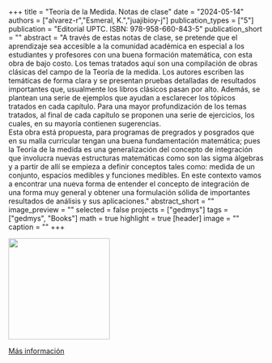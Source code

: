 +++
title = "Teoría de la Medida. Notas de clase"
date = "2024-05-14"
authors = ["alvarez-r","Esmeral, K.","juajibioy-j"]
publication_types = ["5"]
publication = "Editorial UPTC. ISBN: 978-958-660-843-5"
publication_short = ""
abstract = "A través de estas notas de clase, se pretende que el aprendizaje sea accesible a la comunidad académica en especial a los estudiantes y profesores con una buena formación matemática, con esta obra de bajo costo. Los temas tratados aquí son una compilación de obras clásicas del campo de la Teoría de la medida. Los autores escriben las temáticas de forma clara y se presentan pruebas detalladas de resultados importantes que, usualmente los libros clásicos pasan por alto. Además, se plantean una serie de ejemplos que ayudan a esclarecer los tópicos tratados en cada capítulo. Para una mayor profundización de los temas tratados, al final de cada capítulo se proponen una serie de ejercicios, los cuales, en su mayoría contienen sugerencias.<br>Esta obra está propuesta, para programas de pregrados y posgrados que en su malla curricular tengan una buena fundamentación matemática; pues la Teoría de la medida es una generalización del concepto de integración que involucra nuevas estructuras matemáticas como son las sigma álgebras y a partir de allí se empieza a definir conceptos tales como: medida de un conjunto, espacios medibles y funciones medibles. En este contexto vamos a encontrar una nueva forma de entender el concepto de integración de una forma muy general y obtener una formulación sólida de importantes resultados de análisis y sus aplicaciones."
abstract_short = ""
image_preview = ""
selected = false
projects = ["gedmys"]
tags = ["gedmys", "Books"]
math = true
highlight = true
[header]
image = ""
caption = ""
+++

<img src="https://matematicas.netlify.app/img/delete.png"  width="200">

[Más información](https://editorial.uptc.edu.co/catalogo.html?products_year_edition=35)

